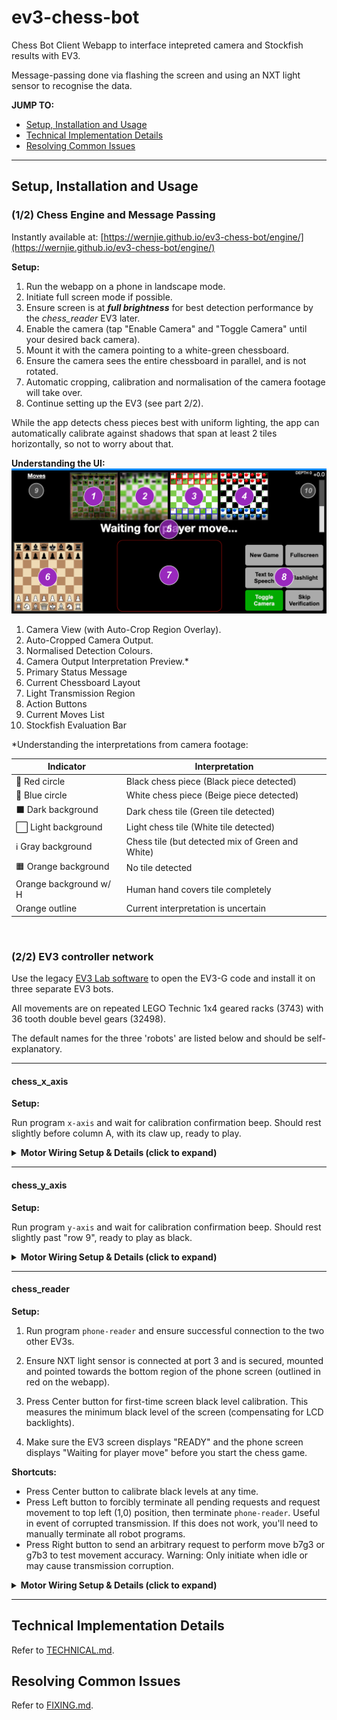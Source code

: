 # ev3-chess-bot

Chess Bot Client Webapp to interface intepreted camera and Stockfish results with EV3.

Message-passing done via flashing the screen and using an NXT light sensor to recognise the data.

**JUMP TO:**
- [Setup, Installation and Usage](#setup-installation-and-usage)
- [Technical Implementation Details](docs/TECHNICAL.md)
- [Resolving Common Issues](docs/FIXING.md)

---

## Setup, Installation and Usage

### (1/2) Chess Engine and Message Passing

Instantly available at: [https://wernjie.github.io/ev3-chess-bot/engine/](https://wernjie.github.io/ev3-chess-bot/engine/)

**Setup:**
1. Run the webapp on a phone in landscape mode.
2. Initiate full screen mode if possible.
3. Ensure screen is at ***full brightness*** for best detection performance by the *chess_reader* EV3 later.
4. Enable the camera (tap "Enable Camera" and "Toggle Camera" until your desired back camera).
5. Mount it with the camera pointing to a white-green chessboard.
6. Ensure the camera sees the entire chessboard in parallel, and is not rotated.
7. Automatic cropping, calibration and normalisation of the camera footage will take over.
8. Continue setting up the EV3 (see part 2/2).

While the app detects chess pieces best with uniform lighting, the app can automatically calibrate against shadows that span at least 2 tiles horizontally, so not to worry about that.

**Understanding the UI:**
![UI Image](docs/assets/interface.png)

1. Camera View (with Auto-Crop Region Overlay).
2. Auto-Cropped Camera Output.
3. Normalised Detection Colours.
4. Camera Output Interpretation Preview.\*
5. Primary Status Message
6. Current Chessboard Layout
7. Light Transmission Region
8. Action Buttons
9. Current Moves List
10. Stockfish Evaluation Bar

\*Understanding the interpretations from camera footage:

| Indicator | Interpretation |
| --- | --- |
| 🔴 Red circle | Black chess piece (Black piece detected) |
| 🔵 Blue circle | White chess piece (Beige piece detected) |
| ⬛️ Dark background | Dark chess tile (Green tile detected) |
| ⬜️ Light background | Light chess tile (White tile detected) |
| ℹ️ Gray background | Chess tile (but detected mix of Green and White) |
| 🟧 Orange background | No tile detected |
| Orange background w/ H | Human hand covers tile completely |
| Orange outline | Current interpretation is uncertain |

<br/>

### (2/2) EV3 controller network

Use the legacy [EV3 Lab software](https://education.lego.com/en-us/downloads/retiredproducts/mindstorms-ev3-lab/software) to open the EV3-G code and install it on three separate EV3 bots.

All movements are on repeated LEGO Technic 1x4 geared racks (3743) with 36 tooth double bevel gears (32498).

The default names for the three 'robots' are listed below and should be self-explanatory.

---
#### chess_x_axis

**Setup:**

Run program `x-axis` and wait for calibration confirmation beep. Should rest slightly before column A, with its claw up, ready to play.

<details>
<summary><b>Motor Wiring Setup & Details (click to expand)</b></summary>

<ul>
<li>Movement using *Large Motor B*. Runs in reverse direction (negative power drives movement from column A to column H), offset -80° rotation away from chessboard column A (outside of the board). </li>
<li>Pickup mechanism on *Large Motor A*. Range of motion approx slightly under 90°. Positive rotation to move mechanism down.</li>
<li>Claw mechanism on *Medium Motor D*. Jammable to close and open positions at 100% power in under 0.2 seconds. Positive rotation for closing.</li>
</ul>

Range of motion available from ***80° motor rotation before column A*** (jammed completely at full power) to ***column H***.

</details>

---
#### chess_y_axis

**Setup:**

Run program `y-axis` and wait for calibration confirmation beep. Should rest slightly past "row 9", ready to play as black.

<details>
<summary><b>Motor Wiring Setup & Details (click to expand)</b></summary>

<ul>
<li>Movement *Medium Motor C* for left side (next to chessboard column A; clockwise goes from rows 8-1)</li>
<li>Movement *Medium Motor B* for right side (next to chessboard column H; anticlockwise goes from rows 8-1)</li>
</ul>

Range of motion available from ***row 1*** to ***95° motor rotation past "row 9"*** (i.e. one imaginary row out of chess board, jammed completely).

</details>

---
#### chess_reader

**Setup:**

1. Run program `phone-reader` and ensure successful connection to the two other EV3s.

2. Ensure NXT light sensor is connected at port 3 and is secured, mounted and pointed towards the bottom region of the phone screen (outlined in red on the webapp).

3. Press Center button for first-time screen black level calibration. This measures the minimum black level of the screen (compensating for LCD backlights).

4. Make sure the EV3 screen displays "READY" and the phone screen displays "Waiting for player move" before you start the chess game.

**Shortcuts:**

- Press Center button to calibrate black levels at any time.
- Press Left button to forcibly terminate all pending requests and request movement to top left (1,0) position, then terminate `phone-reader`. Useful in event of corrupted transmission. If this does not work, you'll need to manually terminate all robot programs.
- Press Right button to send an arbitrary request to perform move b7g3 or g7b3 to test movement accuracy. Warning: Only initiate when idle or may cause transmission corruption.

<details>
<summary><b>Motor Wiring Setup & Details (click to expand)</b></summary>

<ul>
<li> *NXT Light Sensor* at port 3. Mount in less than one piece distance above the screen. Ensure **screen is at full brightness**. </li>
</ul>

This asynchronously reads screen flashes from phone and interprets as movement.

</details>

---

## Technical Implementation Details

Refer to [TECHNICAL.md](docs/TECHNICAL.md).

## Resolving Common Issues

Refer to [FIXING.md](docs/FIXING.md).
